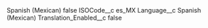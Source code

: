 <?xml version="1.0" encoding="UTF-8"?>
<CustomMetadata xmlns="http://soap.sforce.com/2006/04/metadata" xmlns:xsi="http://www.w3.org/2001/XMLSchema-instance" xmlns:xsd="http://www.w3.org/2001/XMLSchema">
    <label>Spanish (Mexican)</label>
    <protected>false</protected>
    <values>
        <field>ISOCode__c</field>
        <value xsi:type="xsd:string">es_MX</value>
    </values>
    <values>
        <field>Language__c</field>
        <value xsi:type="xsd:string">Spanish (Mexican)</value>
    </values>
    <values>
        <field>Translation_Enabled__c</field>
        <value xsi:type="xsd:boolean">false</value>
    </values>
</CustomMetadata>
